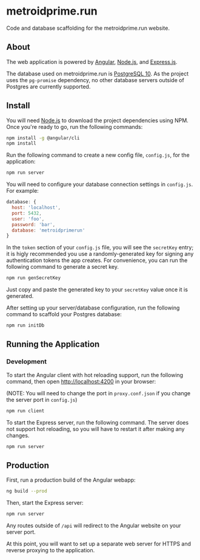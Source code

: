 # metroidprime.run

Code and database scaffolding for the metroidprime.run website.

## About

The web application is powered by [Angular](https://angular.io), [Node.js](https://nodejs.org), and [Express.js](https://expressjs.com/).

The database used on metroidprime.run is [PostgreSQL 10](https://www.postgresql.org/). As the project uses the `pg-promise` dependency, no other database servers outside of Postgres are currently supported.

## Install

You will need [Node.js](https://nodejs.org) to download the project dependencies using NPM. Once you're ready to go, run the following commands:

```bash
npm install -g @angular/cli
npm install
```

Run the following command to create a new config file, `config.js`, for the application:

```bash
npm run server
```

You will need to configure your database connection settings in `config.js`. For example:

```javascript
database: {
  host: 'localhost',
  port: 5432,
  user: 'foo',
  password: 'bar',
  database: 'metroidprimerun'
}
```

In the `token` section of your `config.js` file, you will see the `secretKey` entry; it is higly recommended you use a randomly-generated key for signing any authentication tokens the app creates. For convenience, you can run the following command to generate a secret key.

```bash
npm run genSecretKey
```

Just copy and paste the generated key to your `secretKey` value once it is generated.

After setting up your server/database configuration, run the following command to scaffold your Postgres database:

```bash
npm run initDb
```

## Running the Application

### Development

To start the Angular client with hot reloading support, run the following command, then open [http://localhost:4200](http://localhost:4200) in your browser:

(NOTE: You will need to change the port in `proxy.conf.json` if you change the server port in `config.js`)

```bash
npm run client
```

To start the Express server, run the following command. The server does not support hot reloading, so you will have to restart it after making any changes.

```bash
npm run server
```

## Production

First, run a production build of the Angular webapp:

```bash
ng build --prod
```

Then, start the Express server:

```bash
npm run server
```

Any routes outside of `/api` will redirect to the Angular website on your server port.

At this point, you will want to set up a separate web server for HTTPS and reverse proxying to the application.
